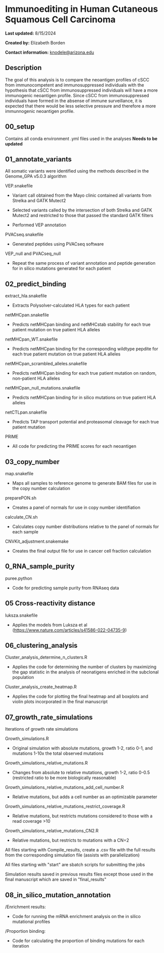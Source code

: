 # Immunoediting in Human Cutaneous Squamous Cell Carcinoma

**Last updated:** 8/15/2024

**Created by:** Elizabeth Borden

**Contact information:** knodele@arizona.edu

## Description

The goal of this analysis is to compare the neoantigen profiles of cSCC from immunocompetent and immunosuppressed individuals with the hypothesis that cSCC from immunosuppressed individuals will have a more immunogenic neoantigen profile. Since cSCC from immunosuppressed individuals have formed in the absense of immune surveillance, it is expected that there would be less selective pressure and therefore a more immunnogenic neoantigen profile. 

## 00_setup

Contains all conda environment .yml files used in the analyses **Needs to be updated**


## 01_annotate_variants

All somatic variants were identified using the methods described in the Genome_GPA v5.0.3 algorithm

VEP.snakefile

- Variant call obtained from the Mayo clinic contained all variants from Strelka and GATK Mutect2

- Selected variants called by the intersection of both Strelka and GATK Mutect2 and restricted to those that passed the standard GATK filters

- Performed VEP annotation

PVACseq.snakefile

- Generated peptides using PVACseq software

VEP_null and PVACseq_null

- Repeat the same process of variant annotation and peptide generation for in silico mutations generated for each patient

## 02_predict_binding

extract_hla.snakefile
- Extracts Polysolver-calculated HLA types for each patient

netMHCpan.snakefile
- Predicts netMHCpan binding and netMHCstab stability for each true patient mutation on true patient HLA alleles

netMHCpan_WT.snakefile
- Predicts netMHCpan binding for the corresponding wildtype pepdite for each true patient mutation on true patient HLA alleles

netMHCpan_scrambled_alleles.snakefile
- Predicts netMHCpan binding for each true patient mutation on random, non-patient HLA alleles
  
netMHCpan_null_mutations.snakefile
- Predicts netMHCpan binding for in silico mutations on true patient HLA alleles

netCTLpan.snakefile                 
- Predicts TAP transport potential and proteasomal cleavage for each true patient mutation

PRIME
- All code for predicting the PRIME scores for each neoantigen

## 03_copy_number

map.snakefile

- Maps all samples to reference genome to generate BAM files for use in the copy number calculation

preparePON.sh

- Creates a panel of normals for use in copy number identifiation

calculate_CN.sh

- Calculates copy number distributions relative to the panel of normals for each sample

CNVKit_adjustment.snakemake

- Creates the final output file for use in cancer cell fraction calculation

## 0_RNA_sample_purity

puree.python
- Code for predicting sample purity from RNAseq data

## 05 Cross-reactivity distance

luksza.snakefile
- Applies the models from Luksza et al (https://www.nature.com/articles/s41586-022-04735-9)

## 06_clustering_analysis

Cluster_analysis_determine_n_clusters.R
- Applies the code for determining the number of clusters by maximizing the gap statistic in the analysis of neonatigens enriched in the subclonal population

Cluster_analysis_create_heatmap.R
- Applies the code for plotting the final heatmap and all boxplots and violin plots incorporated in the final manuscript

## 07_growth_rate_simulations

Iterations of growth rate simulations

Growth_simulations.R
- Original simulation with absolute mutations, growth 1-2, ratio 0-1, and mutations 1-10x the total observed mutations

Growth_simulations_relative_mutations.R
- Changes from absolute to relative mutations,  growth 1-2, ratio 0-0.5 (restricted ratio to be more biologically reasonable)

Growth_simulations_relative_mutations_add_cell_number.R
- Relative mutations, but adds a cell number as an optimizable parameter

Growth_simulations_relative_mutations_restrict_coverage.R
- Relative mutations, but restricts mutations considered to those with a read coverage >10

Growth_simulations_relative_mutations_CN2.R
- Relative mutations, but restricts to mutations with a CN=2

All files starting with Compile_results, create a .csv file with the full results from the corresponding simulation file (assists with parallelization)

All files starting with "start" are sbatch scripts for submitting the jobs

Simulation results saved in previous results files except those used in the final manuscript which are saved in "final_results"

## 08_in_silico_mutation_annotation

/Enrichment results:
- Code for running the mRNA enrichment analysis on the in silico mutational profiles

/Proportion binding: 
- Code for calculating the proportion of binding mutations for each iteration
